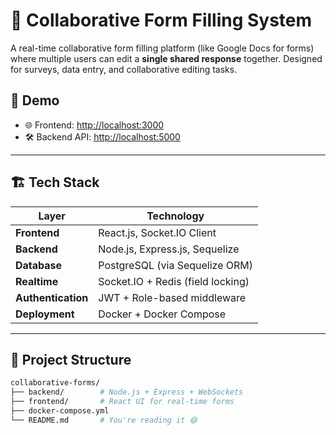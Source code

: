 # 📝 Collaborative Form Filling System

A real-time collaborative form filling platform (like Google Docs for forms) where multiple users can edit a **single shared response** together. Designed for surveys, data entry, and collaborative editing tasks.

## 🚀 Demo

- 🌐 Frontend: [http://localhost:3000](http://localhost:3000)
- 🛠 Backend API: [http://localhost:5000](http://localhost:5000)

---

## 🏗️ Tech Stack

| Layer         | Technology                        |
|---------------|------------------------------------|
| **Frontend**  | React.js, Socket.IO Client         |
| **Backend**   | Node.js, Express.js, Sequelize     |
| **Database**  | PostgreSQL (via Sequelize ORM)     |
| **Realtime**  | Socket.IO + Redis (field locking)  |
| **Authentication** | JWT + Role-based middleware |
| **Deployment**| Docker + Docker Compose            |

---

## 📁 Project Structure

```bash
collaborative-forms/
├── backend/        # Node.js + Express + WebSockets
├── frontend/       # React UI for real-time forms
├── docker-compose.yml
└── README.md       # You're reading it 😄
